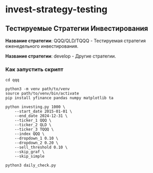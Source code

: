 # invest-strategy-testing

## Тестируемые Стратегии Инвестирования

**Название стратегии**: QQQ/QLD/TQQQ - Тестируемая стратегия еженедельного инвестирования.

**Название стратегии**: develop - Другие стратегии.

### Как запустить скрипт
```
cd qqq

python3 -m venv path/to/venv                                                                                     
source path/to/venv/bin/activate
pip install yfinance pandas numpy matplotlib ta

python investing.py 1000 \
    --start_date 2015-01-01 \
    --end_date 2024-12-31 \
    --ticker_1 QQQ \
    --ticker_2 QLD \
    --ticker_3 TQQQ \
    --index QQQ \
    --dropdown_1 0.10 \
    --dropdown_2 0.20 \
    --sell_threshold 0.10 \
    --skip_graf \
    --skip_simple

python3 daily_check.py
```